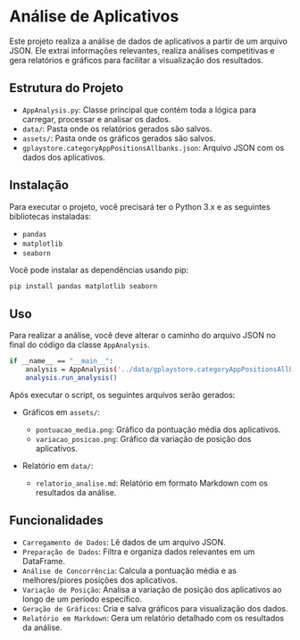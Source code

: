 # Análise de Aplicativos

Este projeto realiza a análise de dados de aplicativos a partir de um arquivo JSON. Ele extrai informações relevantes, realiza análises competitivas e gera relatórios e gráficos para facilitar a visualização dos resultados.

## Estrutura do Projeto

- `AppAnalysis.py`: Classe principal que contém toda a lógica para carregar, processar e analisar os dados.
- `data/`: Pasta onde os relatórios gerados são salvos.
- `assets/`: Pasta onde os gráficos gerados são salvos.
- `gplaystore.categoryAppPositionsAllbanks.json`: Arquivo JSON com os dados dos aplicativos.

## Instalação

Para executar o projeto, você precisará ter o Python 3.x e as seguintes bibliotecas instaladas:

- `pandas`
- `matplotlib`
- `seaborn`

Você pode instalar as dependências usando pip:

```bash
pip install pandas matplotlib seaborn
```
## Uso
Para realizar a análise, você deve alterar o caminho do arquivo JSON no final do código da classe `AppAnalysis`.
```bash
if __name__ == "__main__":
    analysis = AppAnalysis('../data/gplaystore.categoryAppPositionsAllbanks.json')
    analysis.run_analysis()
```
Após executar o script, os seguintes arquivos serão gerados:

- Gráficos em `assets/`:
    - `pontuacao_media.png`: Gráfico da pontuação média dos aplicativos.
    - `variacao_posicao.png`: Gráfico da variação de posição dos aplicativos.

- Relatório em `data/`:
    - `relatorio_analise.md`: Relatório em formato Markdown com os resultados da análise.

## Funcionalidades

- `Carregamento de Dados`: Lê dados de um arquivo JSON.
- `Preparação de Dados`: Filtra e organiza dados relevantes em um DataFrame.
- `Análise de Concorrência`: Calcula a pontuação média e as melhores/piores posições dos aplicativos.
- `Variação de Posição`: Analisa a variação de posição dos aplicativos ao longo de um período específico.
- `Geração de Gráficos`: Cria e salva gráficos para visualização dos dados.
- `Relatório em Markdown`: Gera um relatório detalhado com os resultados da análise.
